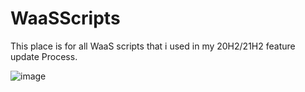 # WaaSScripts
This place is for all WaaS scripts that i used in my 20H2/21H2 feature update Process.

![image](https://user-images.githubusercontent.com/14003673/144854672-216309d9-5ecc-4f67-8cad-c6a55493772e.png)

